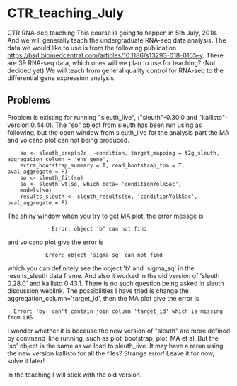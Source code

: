# CTR_teaching_July
CTR RNA-seq teaching
This course is going to happen in 5th July, 2018. And we will generally teach the undergraduate RNA-seq data analysis.
The data we would like to use is from the following publication
     https://bsd.biomedcentral.com/articles/10.1186/s13293-018-0165-y.
There are 39 RNA-seq data, which ones will we plan to use for teaching? (Not decided yet)
We will teach from general quality control for RNA-seq to the differential gene expression analysis. <br>
## Problems

Problem is existing for running "sleuth_live",  ("sleuth"-0.30.0 and "kallisto"-version 0.44.0). The "so" object from sleuth has been run using as following, but the open window from sleuth_live for the analysis part the MA and volcano plot can not being produced. <br>

        so <- sleuth_prep(s2c, ~condition, target_mapping = t2g_sleuth, aggregation_column = 'ens_gene',
        extra_bootstrap_summary = T, read_bootstrap_tpm = T, pval_aggregate = F)
        so <- sleuth_fit(so)
        so <- sleuth_wt(so, which_beta= 'conditionYolkSac')  
        models(so)  
        results_sleuth <- sleuth_results(so, 'conditionYolkSac', pval_aggregate = F) 
The shiny window when you try to get MA plot, the error messge is <br>

                  Error: object 'b' can not find
and volcano plot give the error is <br>

                Error: object 'sigma_sq' can not find
which you can definitely see the object 'b' and 'sigma_sq' in the results_sleuth data frame. And also it worked in the old version of 'sleuth 0.28.0' and kallisto 0.43.1. There is no such question being asked in sleuth discussion weblink. The possibilities I have tried is change the aggregation_column='target_id', then the MA plot give the error is <br>

      Error: 'by' can't contain join column 'target_id' which is missing from LHS
I wonder whether it is because the new version of "sleuth" are more defined by command_line running, such as plot_bootstrap, plot_MA et al. But the 'so' object is the same as we load to sleuth_live. It may have a rerun using the new version kallisto for all the files? Strange error! Leave it for now, solve it later! <br>

In the teaching I will stick with the old version.
